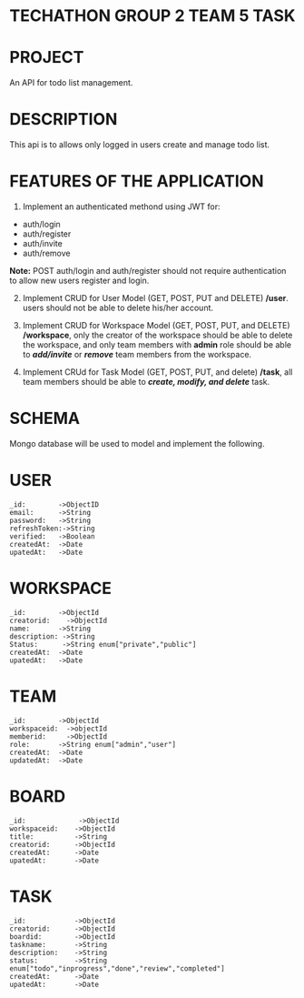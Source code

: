 # TECHATHON GROUP 2 TEAM 5 TASK

# PROJECT
 An API for todo list management.

# DESCRIPTION
This api is to allows only logged in users create and manage todo list.

# FEATURES OF THE APPLICATION
1. Implement an authenticated methond using JWT for:
- auth/login
- auth/register
- auth/invite
- auth/remove

**Note:**
POST auth/login and auth/register should not require authentication to allow new users register and login.

2. Implement CRUD for User Model (GET, POST, PUT and DELETE) **/user**. users should not be able to delete his/her account.

3. Implement CRUD for Workspace Model (GET, POST, PUT, and DELETE) **/workspace**, only the creator of the workspace should be able to delete the workspace, and only team members with **admin** role should be able to ***add/invite*** or ***remove*** team members from the workspace.

4. Implement CRUd for Task Model (GET, POST, PUT, and delete) **/task**, all team members should be able to ***create, modify, and delete*** task.

# SCHEMA
Mongo database will be used to model and implement the following.

# USER
```
_id:        ->ObjectID
email:      ->String
password:   ->String
refreshToken:->String
verified:   ->Boolean
createdAt:  ->Date
upatedAt:   ->Date
```

# WORKSPACE
```
_id:        ->ObjectId
creatorid:    ->ObjectId
name:       ->String
description: ->String
Status:      ->String enum["private","public"]
createdAt:  ->Date
upatedAt:   ->Date
```
# TEAM
```
_id:        ->ObjectId
workspaceid:  ->objectId
memberid:     ->ObjectId
role:       ->String enum["admin","user"]
createdAt:  ->Date
updatedAt:  ->Date
```

# BOARD
```
_id:             ->ObjectId
workspaceid:    ->ObjectId
title:          ->String
creatorid:      ->ObjectId
createdAt:      ->Date
upatedAt:       ->Date
```

# TASK
```
_id:            ->ObjectId
creatorid:      ->ObjectId
boardid:        ->ObjectId
taskname:       ->String
description:    ->String
status:         ->String enum["todo","inprogress","done","review","completed"]
createdAt:      ->Date
upatedAt:       ->Date
```
